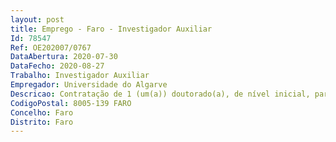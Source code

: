 ```yaml
--- 
layout: post
title: Emprego - Faro - Investigador Auxiliar
Id: 78547
Ref: OE202007/0767
DataAbertura: 2020-07-30
DataFecho: 2020-08-27
Trabalho: Investigador Auxiliar
Empregador: Universidade do Algarve
Descricao: Contratação de 1 (um(a)) doutorado(a), de nível inicial, para exercício de funções na área científica de Sistemas Ambientais e Recursos ou áreas afins, para o Centro de Investigação Marinha e Ambiental (CIMA)da Universidade do Algarve (UIDP 00350 2020), financiado pela FCT – Fundação para a Ciência e a Tecnologia, em regime de contrato de trabalho em funções públicas a termo resolutivo certo.
CodigoPostal: 8005-139 FARO
Concelho: Faro
Distrito: Faro
--- 
```

